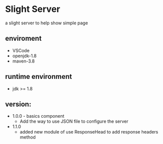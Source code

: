 # Slight Server 
a slight server to help show simple page

## enviroment
 * VSCode
 * openjdk-1.8
 * maven-3.8

## runtime environment
 * jdk >= 1.8

## version:
* 1.0.0 - basics component
    * Add the way to use JSON file to configure the server
* 1.1.0
    * added new module of use ResponseHead to add response headers method